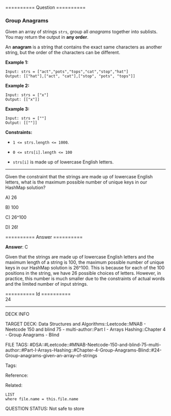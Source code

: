========== Question ==========  

### Group Anagrams

Given an array of strings `strs`, group all _anagrams_ together into sublists. You may return the output in **any order**.

An **anagram** is a string that contains the exact same characters as another string, but the order of the characters can be different.

**Example 1:**

```
Input: strs = ["act","pots","tops","cat","stop","hat"]
Output: [["hat"],["act", "cat"],["stop", "pots", "tops"]]
```

**Example 2:**

```
Input: strs = ["x"]
Output: [["x"]]
```

**Example 3:**

```
Input: strs = [""]
Output: [[""]]
```

**Constraints:**

-   `1 <= strs.length <= 1000`.

-   `0 <= strs[i].length <= 100`

-   `strs[i]` is made up of lowercase English letters.

---

Given the constraint that the strings are made up of lowercase English letters, what is the maximum possible number of unique keys in our HashMap solution?

A) 26

B) 100

C) 26^100

D) 26!  

========== Answer ==========  

**Answer**: C

Given that the strings are made up of lowercase English letters and the maximum length of a string is 100, the maximum possible number of unique keys in our HashMap solution is 26^100. This is because for each of the 100 positions in the string, we have 26 possible choices of letters. However, in practice, this number is much smaller due to the constraints of actual words and the limited number of input strings.

========== Id ==========  
24

---

DECK INFO

TARGET DECK: Data Structures and Algorithms::Leetcode::MNAB - Neetcode 150 and blind 75 - multi-author::Part I - Arrays Hashing::Chapter 4 - Group Anagrams - Blind

FILE TAGS: #DSA::#Leetcode::#MNAB-Neetcode-150-and-blind-75-multi-author::#Part-I-Arrays-Hashing::#Chapter-4-Group-Anagrams-Blind::#24-Group-anagrams-given-an-array-of-strings

Tags:

Reference:

Related:

```dataview
LIST
where file.name = this.file.name
```
QUESTION STATUS: Not safe to store
